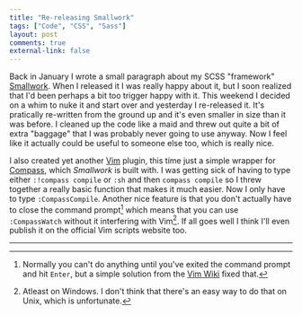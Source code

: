 ```yaml
---
title: "Re-releasing Smallwork" 
tags: ["Code", "CSS", "Sass"]
layout: post
comments: true
external-link: false
---
```


Back in January I wrote a small paragraph about my SCSS "framework" [Smallwork](https://github.com/gummesson/smallwork). When I released it I was really happy about it, but I soon realized that I'd been perhaps a bit too trigger happy with it. This weekend I decided on a whim to nuke it and start over and yesterday I re-released it. It's pratically re-written from the ground up and it's even smaller in size than it was before. I cleaned up the code like a maid and threw out quite a bit of extra "baggage" that I was probably never going to use anyway. Now I feel like it actually could be useful to someone else too, which is really nice.

I also created yet another [Vim](http://www.vim.org/) plugin, this time just a simple wrapper for [Compass](http://compass-style.org/), which *Smallwork* is built with. I was getting sick of having to type either `:!compass compile` or `:sh` and then `compass compile` so I threw together a really basic function that makes it much easier. Now I only have to type `:CompassCompile`. Another nice feature is that you don't actually have to close the command prompt[^20130305-1] which means that you can use `:CompassWatch` without it interfering with Vim[^20130305-2]. If all goes well I think I'll even publish it on the official Vim scripts website too.

***

[^20130305-1]: Normally you can't do anything until you've exited the command prompt and hit `Enter`, but a simple solution from the [Vim Wiki](http://vim.wikia.com/wiki/Execute_external_programs_asynchronously_under_Windows) fixed that.
[^20130305-2]: Atleast on Windows. I don't think that there's an easy way to do that on Unix, which is unfortunate.
